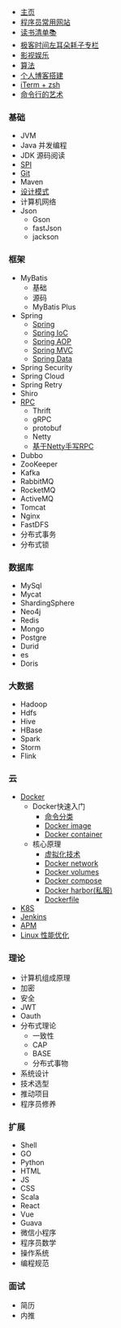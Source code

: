 * [主页](/)
* [程序员常用网站](pages/head/website)
* [读书清单📚](pages/book)
* [极客时间左耳朵耗子专栏](pages/head/list)
* [影视娱乐](pages/head/video)
* [算法](pages/head/algorithm)
* [个人博客搭建](pages/head/blog)
* [iTerm + zsh](pages/head/zsh)
* [命令行的艺术](pages/linux/command)

### 基础
* JVM
* Java 并发编程
* JDK 源码阅读
* [SPI](pages/java/spi)
* [Git](pages/java/git)
* Maven
* [设计模式](pages/design/)
* 计算机网络
* Json
  * Gson
  * fastJson
  * jackson

### 框架
* MyBatis
  * 基础
  * 源码
  * MyBatis Plus
* Spring
  * [Spring](pages/spring/)
  * [Spring IoC](pages/wait)
  * [Spring AOP](pages/wait)
  * [Spring MVC](pages/wait)
  * [Spring Data](pages/wait)
* Spring Security
* Spring Cloud
* Spring Retry
* Shiro
* [RPC](pages/rpc/rpc)
  * Thrift
  * gRPC
  * protobuf
  * Netty
  * [基于Netty手写RPC](pages/rpc/netty-rpc)
* Dubbo
* ZooKeeper
* Kafka
* RabbitMQ
* RocketMQ
* ActiveMQ
* Tomcat
* Nginx
* FastDFS
* 分布式事务
* 分布式锁


### 数据库
* MySql
* Mycat
* ShardingSphere
* Neo4j
* Redis
* Mongo
* Postgre
* Durid
* es
* Doris


### 大数据
* Hadoop
* Hdfs
* Hive
* HBase
* Spark
* Storm
* Flink



### 云
* [Docker](pages/docker/)
  * Docker快速入门
    * [命令分类](pages/docker/command)
    * [Docker image](pages/docker/image)
    * [Docker container](pages/docker/container)
  * 核心原理
    * [虚拟化技术](pages/docker/virtual)
    * [Docker network](pages/docker/network)
    * [Docker volumes](pages/docker/volumes)
    * [Docker compose](pages/docker/compose)
    * [Docker harbor(私服)](pages/docker/harbor)
    * [Dockerfile](pages/docker/dockerfile)
* [K8S](pages/docker/)
* [Jenkins](pages/docker/)
* [APM](pages/docker/)
* [Linux 性能优化](pages/linux/)

### 理论
* 计算机组成原理
* 加密
* 安全
* JWT
* Oauth
* 分布式理论
  * 一致性
  * CAP
  * BASE
  * 分布式事物
* 系统设计
* 技术选型
* 推动项目
* 程序员修养

### 扩展
* Shell
* GO
* Python
* HTML
* JS
* CSS
* Scala
* React
* Vue
* Guava
* 微信小程序
* 程序员数学
* 操作系统
* 编程规范


### 面试
* 简历
* 内推

[comment]: <> (* 字节)

[comment]: <> (* 阿里)

[comment]: <> (* 腾讯)

[comment]: <> (* 美团)

[comment]: <> (* 京东)

[comment]: <> (* 华为)

[comment]: <> (* 百度)

[comment]: <> (* 小米)

[comment]: <> (* 拼多多)

[comment]: <> (* 快手)

[comment]: <> (* 脉脉)

[comment]: <> (* 知乎)

[comment]: <> (* 陌陌)

[comment]: <> (* 网易)

